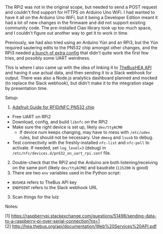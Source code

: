 The RPi2 was not in the original scope, but needed to send a POST request and couldn't find support for HTTPS on Arduino Uno WiFi. I had wanted to have it all on the Arduino Uno WiFi, but it being a Developer Edition meant it had a lot of new changes in the firmware and did not support existing community code. The pre-installed Ciao library took up too much space, and I couldn't figure out another way to get it to work in time. 

Previously, we had also tried using an Arduino Yún and an RPi3, but the Yún required sautering edits to the PN532 chip amongst other changes, and the RPi3 needed [a bunch of extra config](https://raspberrypi.stackexchange.com/questions/45570/how-do-i-make-serial-work-on-the-raspberry-pi3/45571#45571) that didn't quite work the first few tries, and possibly some UART weirdness.  

This is where I also came up with the idea of linking it to [TheBusHEA API](http://hea.thebus.org/api/documentation/Web%20Services%20API.pdf) and having it use actual data, and then sending it to a Slack webhook for output. There was also a Node.js analytics dashboard planned and mocked (to replace the Slack webhook), but didn't make it to the integration stage by presentation time.

Setup:  

1. [Adafruit Guide for RFID/NFC PN532 chip](https://learn.adafruit.com/adafruit-nfc-rfid-on-raspberry-pi/overview)
  * Free UART on RPi2
  * Download, config, and build `libnfc` on the RPi2
  * Make sure the right device is set up, likely `dev/ttyACM0`
    * If device num keeps changing, may have to mess with `/etc/udev` rules, but should not be necessary. Use `dmesg` and `lsusb` to debug.
  * Test connectivity with the freshly-installed `nfc-list` and `nfc-poll` to activate. If needed, set `log_level=3` (debug) in `/etc/nfc/devices.d/pn532_on_uart_rpi.conf` file.
2. Double-check that the RPi2 and the Arduino are both listening/receiving on the same port (likely `dev/ttyACM0`) and baudrate (`115200` is good)
3. There are two `env` variables used in the Python script:
  * `BUSHEA` refers to TheBus API key
  * `ENDPOINT` refers to the Slack webhook URL
3. Scan things for the lulz

Notes:

[1] https://raspberrypi.stackexchange.com/questions/51498/sending-data-to-a-raspberry-pi-over-serial-connection?rq=1  
[2] http://hea.thebus.org/api/documentation/Web%20Services%20API.pdf
